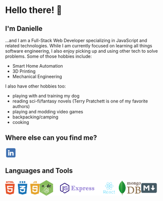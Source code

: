 <!--
**DrAcula27/DrAcula27** is a ✨ _special_ ✨ repository because its `README.md` (this file) appears on your GitHub profile.
-->

# Hello there! 👋

## I'm Danielle

...and I am a Full-Stack Web Developer specializing in JavaScript and related technologies. While I am currently focused on learning all things software engineering, I also enjoy picking up and using other tech to solve problems. Some of those hobbies include:
- Smart Home Automation
- 3D Printing
- Mechanical Engineering

I also have other hobbies too:
- playing with and training my dog
- reading sci-fi/fantasy novels (Terry Pratchett is one of my favorite authors)
- playing and modding video games
- backpacking/camping
- cooking

## Where else can you find me?
<a target="_blank" href="https://www.linkedin.com/in/daniellerandrews">
  <img alt="Danielle's LinkedIn" src="./images/linkedIn.png" style="max-width: 100%;" width="36px" align="left">
</a>

<br />
<br />

## Languages and Tools
<img alt="HTML5, CSS3, JavaScript" src="./images/html-css-js.png" height="50px" align="left">

<img alt="NodeJS" src="./images/nodeJS.png" height="50px" align="left">

<img alt="ExpressJS" src="./images/ExpressJS.png" height="50px" align="left">

<img alt="ReactJS" src="./images/React.png" height="50px" align="left">

<img alt="MongoDB" src="./images/mongoDB.png" height="50px" align="left">

<img alt="Markdown" src="./images/markdown.png" height="50px" align="left">